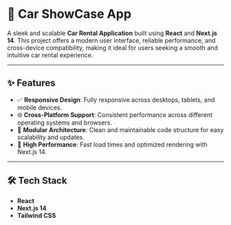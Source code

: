 # 🚗 Car ShowCase App

A sleek and scalable **Car Rental Application** built using **React** and **Next.js 14**. This project offers a modern user interface, reliable performance, and cross-device compatibility, making it ideal for users seeking a smooth and intuitive car rental experience.

---

## ✨ Features

- ✅ **Responsive Design**: Fully responsive across desktops, tablets, and mobile devices.
- 🌐 **Cross-Platform Support**: Consistent performance across different operating systems and browsers.
- 🧩 **Modular Architecture**: Clean and maintainable code structure for easy scalability and updates.
- 🚀 **High Performance**: Fast load times and optimized rendering with Next.js 14.

---

## 🛠️ Tech Stack

- **React**
- **Next.js 14**
- **Tailwind CSS**





